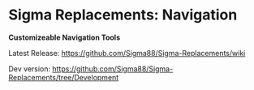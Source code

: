 # Sigma Replacements: Navigation


**Customizeable Navigation Tools**


Latest Release: https://github.com/Sigma88/Sigma-Replacements/wiki

Dev version: https://github.com/Sigma88/Sigma-Replacements/tree/Development
